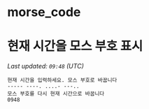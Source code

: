# morse_code
# 현재 시간을 모스 부호 표시
<!-- MORSE_TIME_START -->
_Last updated: `09:48` (UTC)_

```
현재 시간을 입력하세요. 모스 부호로 바꿉니다
----- ----. ....- ---..
모스 부호를 다시 현재 시간으로 바꿉니다
0948
```
<!-- MORSE_TIME_END -->
